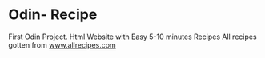 # Odin- Recipe
First Odin Project. 
Html Website with Easy 5-10 minutes Recipes 
All recipes gotten from www.allrecipes.com